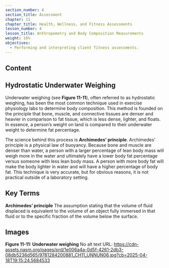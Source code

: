 ```yaml
---
section_number: 4
section_title: Assessment
chapter: 11
chapter_title: Health, Wellness, and Fitness Assessments
lesson_number: 4
lesson_title: Anthropometry and Body Composition Measurements
weight: 16%
objectives:
  - Performing and interpreting client fitness assessments.
---
```


## Content
## Hydrostatic Underwater Weighing

Underwater weighing (see **Figure 11-11**), often referred to as hydrostatic weighing, has been the most common technique used in exercise physiology labs to determine body composition. This method is founded on the principle that bone, muscle, and connective tissues are denser and heavier in comparison to fat tissue, which is less dense, lighter, and floats. In essence, a person’s weight on land is compared to their underwater weight to determine fat percentage.

The science behind this process is **Archimedes’ principle**. Archimedes’ principle is a physical law of buoyancy. Because bone and muscle are denser than water, a person with a larger percentage of lean body mass will weigh more in the water and ultimately have a lower body fat percentage versus someone with less lean body mass. A person with more body fat will make the body lighter in water and will have a higher percentage of body fat. This technique is very accurate, but for obvious reasons, it is not practical outside of a laboratory setting.

## Key Terms

**Archimedes’ principle**
The assumption stating that the volume of fluid displaced is equivalent to the volume of an object fully immersed in that fluid or to the specific fraction of the volume below the surface.

## Images

**Figure 11-11: Underwater weighing**
No alt text
URL: https://cdn-assets.nasm.org/pages/prd/1e006a4a-0d5f-4261-2db3-08db5236d565/9781284200881_CH11_UNNUN06.jpg?cb=2025-04-18T19:15:24.5684533